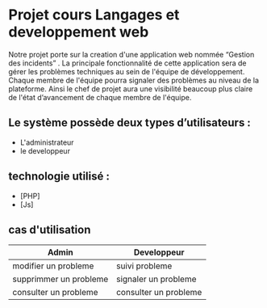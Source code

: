 # Projet cours Langages et developpement web

Notre projet porte sur la creation d'une application web nommée “Gestion des incidents” . 
La principale fonctionnalité de cette application sera de gérer les problèmes techniques au sein de l'équipe de développement. Chaque membre de l'équipe pourra signaler des problèmes au niveau de la plateforme. Ainsi le chef de projet aura une visibilité beaucoup  plus claire de l'état d’avancement de chaque membre de l'équipe.

## Le système possède deux types d’utilisateurs :
- L'administrateur
- le developpeur
## technologie utilisé : 

- [PHP] 
- [Js]

## cas d'utilisation

| Admin | Developpeur |
| ------ | ------ |
| modifier un probleme | suivi probleme |
| supprimmer un probleme | signaler un probleme |
| consulter un probleme | consulter un probleme |

